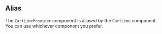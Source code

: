 ## Alias

The `CartLineProvider` component is aliased by the `CartLine` component. You can use whichever component you prefer.
